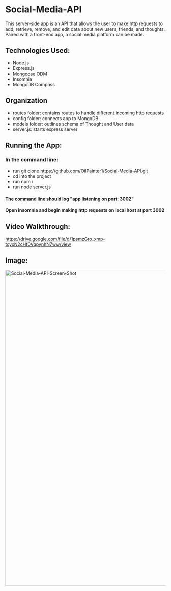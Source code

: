# Social-Media-API

This server-side app is an API that allows the user to make http requests to add, retrieve, remove, and edit data about new users, friends, and thoughts. Paired with a front-end app, a social media platform can be made.

## Technologies Used:
- Node.js
- Express.js
- Mongoose ODM
- Insomnia
- MongoDB Compass

## Organization
- routes folder: contains routes to handle different incoming http requests
- config folder: connects app to MongoDB
- models folder: outlines schema of Thought and User data
- server.js: starts express server

## Running the App:
### In the command line:
- run git clone https://github.com/OilPainter1/Social-Media-API.git
- cd into the project
- run npm i
- run node server.js
#### The command line should log "app listening on port: 3002"
#### Open insomnia and begin making http requests on local host at port 3002

## Video Walkthrough: 
https://drive.google.com/file/d/1psmzGro_xmp-tcyxN2cHf0VqpynhN7ww/view

## Image:
<img width="990" alt="Social-Media-API-Screen-Shot" src="https://user-images.githubusercontent.com/109541412/222523105-60f56ab4-4028-46d1-8d3a-0371edfdcc6f.png">
